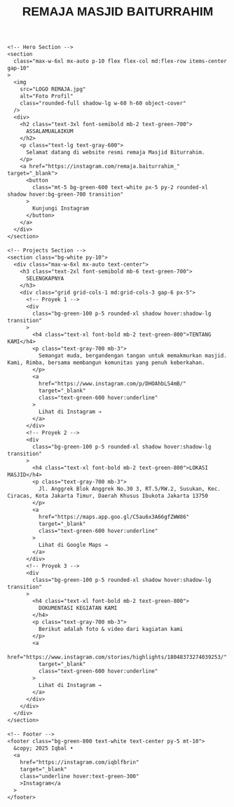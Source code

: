 <!DOCTYPE html>
<html lang="id">
  <head>
    <meta charset="UTF-8" />
    <meta name="viewport" content="width=device-width, initial-scale=1.0" />
    <title>Profil Hijau</title>
    <script src="https://cdn.tailwindcss.com"></script>
    <link rel="preconnect" href="https://fonts.googleapis.com" />
    <link
      href="https://fonts.googleapis.com/css2?family=Poppins:wght@400;600&display=swap"
      rel="stylesheet"
    />
    <style>
      body {
        font-family: "Poppins", sans-serif;
      }
    </style>
  </head>
  <body class="bg-green-50 text-gray-800">
    <!-- Header -->
    <header class="bg-white shadow p-5">
      <div class="max-w-6xl mx-auto flex justify-between items-center">
        <h1 class="text-2xl font-bold text-green-600">
          REMAJA MASJID BAITURRAHIM
        </h1>
      </div>
    </header>

    <!-- Hero Section -->
    <section
      class="max-w-6xl mx-auto p-10 flex flex-col md:flex-row items-center gap-10"
    >
      <img
        src="LOGO REMAJA.jpg"
        alt="Foto Profil"
        class="rounded-full shadow-lg w-60 h-60 object-cover"
      />
      <div>
        <h2 class="text-3xl font-semibold mb-2 text-green-700">
          ASSALAMUALAIKUM
        </h2>
        <p class="text-lg text-gray-600">
          Selamat datang di website resmi remaja Masjid Biturrahim.
        </p>
        <a href="https://instagram.com/remaja.baiturrahim_" target="_blank">
          <button
            class="mt-5 bg-green-600 text-white px-5 py-2 rounded-xl shadow hover:bg-green-700 transition"
          >
            Kunjungi Instagram
          </button>
        </a>
      </div>
    </section>

    <!-- Projects Section -->
    <section class="bg-white py-10">
      <div class="max-w-6xl mx-auto text-center">
        <h3 class="text-2xl font-semibold mb-6 text-green-700">
          SELENGKAPNYA
        </h3>
        <div class="grid grid-cols-1 md:grid-cols-3 gap-6 px-5">
          <!-- Proyek 1 -->
          <div
            class="bg-green-100 p-5 rounded-xl shadow hover:shadow-lg transition"
          >
            <h4 class="text-xl font-bold mb-2 text-green-800">TENTANG KAMI</h4>
            <p class="text-gray-700 mb-3">
              Semangat muda, bergandengan tangan untuk memakmurkan masjid. Kami, Rimba, bersama membangun komunitas yang penuh keberkahan.
            </p>
            <a
              href="https://www.instagram.com/p/DHOAhbLS4mB/"
              target="_blank"
              class="text-green-600 hover:underline"
            >
              Lihat di Instagram →
            </a>
          </div>
          <!-- Proyek 2 -->
          <div
            class="bg-green-100 p-5 rounded-xl shadow hover:shadow-lg transition"
          >
            <h4 class="text-xl font-bold mb-2 text-green-800">LOKASI MASJID</h4>
            <p class="text-gray-700 mb-3">
              Jl. Anggrek Blok Anggrek No.30 3, RT.5/RW.2, Susukan, Kec. Ciracas, Kota Jakarta Timur, Daerah Khusus Ibukota Jakarta 13750
            </p>
            <a
              href="https://maps.app.goo.gl/C5au6x3A66gfZWW86"
              target="_blank"
              class="text-green-600 hover:underline"
            >
              Lihat di Google Maps →
            </a>
          </div>
          <!-- Proyek 3 -->
          <div
            class="bg-green-100 p-5 rounded-xl shadow hover:shadow-lg transition"
          >
            <h4 class="text-xl font-bold mb-2 text-green-800">
              DOKUMENTASI KEGIATAN KAMI
            </h4>
            <p class="text-gray-700 mb-3">
              Berikut adalah foto & video dari kagiatan kami
            </p>
            <a
              href="https://www.instagram.com/stories/highlights/18048373274039253/"
              target="_blank"
              class="text-green-600 hover:underline"
            >
              Lihat di Instagram →
            </a>
          </div>
        </div>
      </div>
    </section>

    <!-- Footer -->
    <footer class="bg-green-800 text-white text-center py-5 mt-10">
      &copy; 2025 Iqbal •
      <a
        href="https://instagram.com/iqblfbrin"
        target="_blank"
        class="underline hover:text-green-300"
        >Instagram</a
      >
    </footer>
  </body>
</html>
